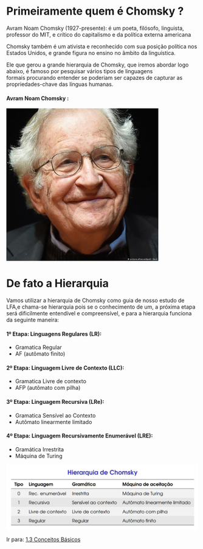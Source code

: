 # Primeiramente quem é Chomsky ?

Avram Noam Chomsky (1927-presente): é um poeta, filósofo, linguista, professor do MIT, e crítico do capitalismo e da política externa americana

Chomsky também é um ativista e reconhecido com sua posição política nos Estados Unidos, e grande figura no ensino no âmbito da linguística.

Ele que gerou a grande hierarquia de Chomsky, que iremos abordar logo abaixo, é famoso por pesquisar vários tipos de linguagens formais procurando entender se poderiam ser capazes de capturar as propriedades-chave das línguas humanas.

#### Avram Noam Chomsky :

![Chomsky](image/chomsky.png)


# De fato a Hierarquia

Vamos utilizar a hierarquia de Chomsky como guia de nosso estudo de LFA,e chama-se hierarquia pois se o conhecimento de um, a próxima etapa será dificilmente entendível e compreensível, e para a hierarquia funciona da seguinte maneira:

#### 1º Etapa: Linguagens Regulares (LR):

- Gramatica Regular
- AF (autômato finito)
#### 2º Etapa: Linguagem Livre de Contexto (LLC):

- Gramatica Livre de contexto
- AFP (autômato com pilha)
#### 3º Etapa: Linguagem Recursiva (LRe):

- Gramatica Sensível ao Contexto
- Autômato linearmente limitado
#### 4º Etapa: Linguagem Recursivamente Enumerável (LRE):

- Gramática Irrestrita
- Máquina de Turing


![](image/hierarquia-chomsky%201.png)


Ir para: [1.3 Conceitos Básicos](./3-conceitos-basicos.md)